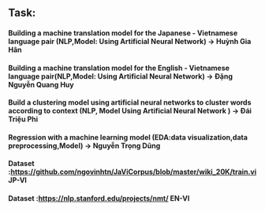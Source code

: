 ## Task:


#### Building a machine translation model for the Japanese - Vietnamese language pair (NLP,Model: Using Artificial Neural Network) -> Huỳnh Gia Hân

#### Building a machine translation model for the English - Vietnamese language pair(NLP,Model:  Using Artificial Neural Network) -> Đặng Nguyễn Quang Huy

#### Build a clustering model using artificial neural networks to cluster words according to context (NLP, Model Using Artificial Neural Network ) -> Đái Triệu Phi

#### Regression with a machine learning model (EDA:data visualization,data preprocessing,Model) -> Nguyễn Trọng Dũng


#### Dataset :https://github.com/ngovinhtn/JaViCorpus/blob/master/wiki_20K/train.vi JP-VI
#### Dataset :https://nlp.stanford.edu/projects/nmt/  EN-VI
